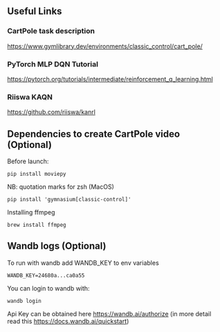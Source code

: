 ## Useful Links
### CartPole task description
https://www.gymlibrary.dev/environments/classic_control/cart_pole/

### PyTorch MLP DQN Tutorial
https://pytorch.org/tutorials/intermediate/reinforcement_q_learning.html

### Riiswa KAQN
https://github.com/riiswa/kanrl

## Dependencies to create CartPole video (Optional)

Before launch:
```
pip install moviepy
```
NB: quotation marks for zsh (MacOS)
```
pip install 'gymnasium[classic-control]'
```
Installing ffmpeg
```
brew install ffmpeg
```

## Wandb logs (Optional)

To run with wandb add WANDB_KEY to env variables
```
WANDB_KEY=24680a...ca0a55
```
You can login to wandb with:
```
wandb login
```
Api Key can be obtained here https://wandb.ai/authorize
(in more detail read this https://docs.wandb.ai/quickstart)


